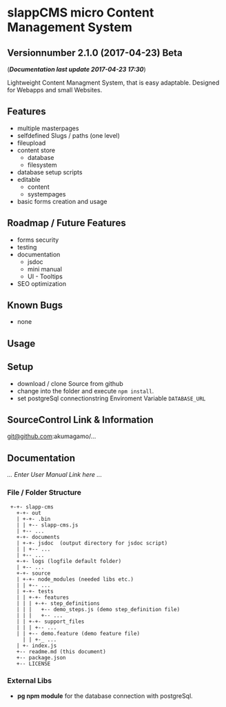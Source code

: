 # slappCMS micro Content Management System
## Versionnumber 2.1.0 (2017-04-23) Beta
(***Documentation last update 2017-04-23 17:30***)  

Lightweight Content Managment System, that is easy adaptable. Designed for Webapps and small Websites.

## Features
* multiple masterpages
* selfdefined Slugs / paths (one level)
* fileupload
* content store
  * database
  * filesystem
* database setup scripts
* editable
  * content
  * systempages
* basic forms creation and usage

## Roadmap / Future Features
* forms security
* testing
* documentation
  * jsdoc
  * mini manual
  * UI - Tooltips
* SEO optimization

## Known Bugs
* none

## Usage

## Setup
* download / clone Source from github 
* change into the folder and execute `npm install`.  
* set postgreSql connectionstring Enviroment Variable `DATABASE_URL`

## SourceControl Link & Information
git@github.com:akumagamo/...

## Documentation
*... Enter User Manual Link here ...*

### File / Folder Structure

     +-+- slapp-cms
       +-+- out
       | +-+- .bin
       | | +-- slapp-cms.js
       | +-- ...
       +-+- documents
       | +-+- jsdoc  (output directory for jsdoc script)
       | | +-- ...
       | +-- ...
       +-+- logs (logfile default folder)
       | +-- ...
       +-+- source
       | +-+- node_modules (needed libs etc.)
       | | +-- ...
       | +-+- tests
       | | +-+- features
       | | | +-+- step_definitions
       | | |   +-- demo_steps.js (demo step_definition file)
       | | |   +-- ...
       | | +-+- support_files
       | | | +-- ...
       | | +-- demo.feature (demo feature file)
	     | | +-_ ...
       | +- index.js 
       +-- readme.md (this document)
       +-- package.json
       +-- LICENSE

### External Libs
* **pg npm module** for the database connection with postgreSql.